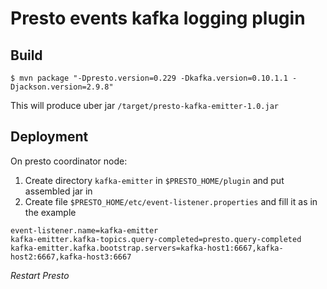 # Presto events kafka logging plugin

## Build

```
$ mvn package "-Dpresto.version=0.229 -Dkafka.version=0.10.1.1 -Djackson.version=2.9.8"
```
This will produce uber jar `/target/presto-kafka-emitter-1.0.jar` 

## Deployment

On presto coordinator node:

1. Create directory `kafka-emitter` in `$PRESTO_HOME/plugin` and put assembled jar in
2. Create file `$PRESTO_HOME/etc/event-listener.properties` and fill it as in the example
```
event-listener.name=kafka-emitter
kafka-emitter.kafka-topics.query-completed=presto.query-completed
kafka-emitter.kafka.bootstrap.servers=kafka-host1:6667,kafka-host2:6667,kafka-host3:6667
```

*Restart Presto*